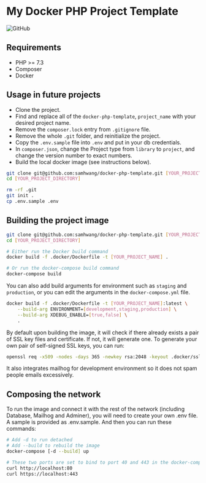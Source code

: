 # My Docker PHP Project Template

![GitHub](https://img.shields.io/github/license/samhwang/docker-php-template?style=for-the-badge)

## Requirements

- PHP >= 7.3
- Composer
- Docker

## Usage in future projects

- Clone the project.
- Find and replace all of the `docker-php-template`, `project_name` with
  your desired project name.
- Remove the `composer.lock` entry from `.gitignore` file.
- Remove the whole `.git` folder, and reinitialize the project.
- Copy the `.env.sample` file into `.env` and put in your db credentials.
- In `composer.json`, change the Project type from `library` to `project`,
  and change the version number to exact numbers.
- Build the local docker image (see instructions below).

```bash
git clone git@github.com:samhwang/docker-php-template.git [YOUR_PROJECT_DIRECTORY]
cd [YOUR_PROJECT_DIRECTORY]

rm -rf .git
git init .
cp .env.sample .env
```

## Building the project image

```bash
git clone git@github.com:samhwang/docker-php-template.git [YOUR_PROJECT_DIRECTORY]
cd [YOUR_PROJECT_DIRECTORY]

# Either run the Docker build command
docker build -f .docker/Dockerfile -t [YOUR_PROJECT_NAME] .

# Or run the docker-compose build command
docker-compose build
```

You can also add build arguments for environment such as
`staging` and `production`, or you can edit the arguments in
the `docker-compose.yml` file.

```bash
docker build -f .docker/Dockerfile -t [YOUR_PROJECT_NAME]:latest \
    --build-arg ENVIRONMENT=[development,staging,production] \
    --build-arg XDEBUG_ENABLE=[true,false] \
    .
```

By default upon building the image, it will check if there
already exists a pair of SSL key files and certificate. If not,
it will generate one. To generate your own pair of self-signed
SSL keys, you can run:

```bash
openssl req -x509 -nodes -days 365 -newkey rsa:2048 -keyout .docker/ssl/server.key -out .docker/ssl/server.crt
```

It also integrates mailhog for development environment so it
does not spam people emails excessively.

## Composing the network

To run the image and connect it with the rest of the network
(including Database, Mailhog and Adminer), you will need to
create your own .env file. A sample is provided as .env.sample.
And then you can run these commands:

```bash
# Add -d to run detached
# Add --build to rebuild the image
docker-compose [-d --build] up

# These two ports are set to bind to port 40 and 443 in the docker-compose.yml file.
curl http://localhost:80
curl https://localhost:443
```
